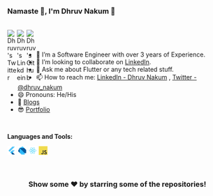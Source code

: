 ### Namaste 🙏, I'm Dhruv Nakum 👋
<br/>
<a href="https://twitter.com/dhruv_nakum">
  <img align="left" alt="Dhruv's Twitter" width="22px" src="https://cdn.jsdelivr.net/npm/simple-icons@v3/icons/twitter.svg" />
</a>
<a href="https://www.linkedin.com/in/dhruv-nakum-4b1054176/">
  <img align="left" alt="Dhruv's Linkdein" width="22px" src="https://cdn.jsdelivr.net/npm/simple-icons@v3/icons/linkedin.svg" />
</a>
<a href="https://github.com/red-star25">
  <img align="left" alt="Dhruv's Github" width="22px" src="https://cdn.jsdelivr.net/npm/simple-icons@v3/icons/github.svg" />
</a
<br/>
<br/>
<br/>



- 🔭 I’m a Software Engineer with over 3 years of Experience.
- 👯 I’m looking to collaborate on [LinkedIn](https://www.linkedin.com/in/dhruv-nakum-4b1054176/).
- 💬 Ask me about Flutter or any tech related stuff.
- 📫 How to reach me: [LinkedIn - Dhruv Nakum](https://www.linkedin.com/in/dhruv-nakum-4b1054176/) , [Twitter - @dhruv_nakum](https://twitter.com/dhruv_nakum)
- 😄 Pronouns: He/His
- 📃 [Blogs](https://dhruvnakum.xyz/)
- 😎 [Portfolio](http://red-star25.github.io/dhruvnakum/#/dashboard)

<br/>



**Languages and Tools:**  

<code><img height="20" src="https://raw.githubusercontent.com/github/explore/80688e429a7d4ef2fca1e82350fe8e3517d3494d/topics/flutter/flutter.png"></code>
<code><img height="20" src="https://raw.githubusercontent.com/github/explore/80688e429a7d4ef2fca1e82350fe8e3517d3494d/topics/dart/dart.png"></code>
<code><img height="20" src="https://raw.githubusercontent.com/github/explore/80688e429a7d4ef2fca1e82350fe8e3517d3494d/topics/react/react.png"></code>
<code><img height="20" src="https://raw.githubusercontent.com/github/explore/80688e429a7d4ef2fca1e82350fe8e3517d3494d/topics/javascript/javascript.png"></code> 

<div align="center">
<br/>

### Show some ❤️ by starring some of the repositories!

</div>

